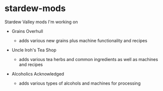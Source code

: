 # stardew-mods
Stardew Valley mods I'm working on

- Grains Overhull
    - adds various new grains plus machine functionality and recipes

- Uncle Iroh's Tea Shop
    - adds various tea herbs and common ingredients as well as machines and recipes

- Alcoholics Acknowledged
    - adds various types of alcohols and machines for processing
